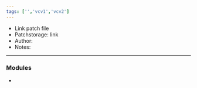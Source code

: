 ```yaml
---
tags: ['','vcv1','vcv2']  
---
```


- Link patch file
- Patchstorage: link
- Author: 
- Notes:

---
### Modules

-